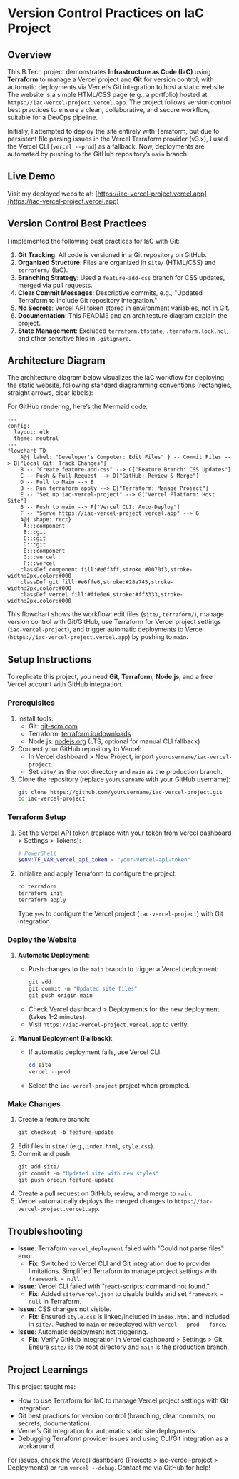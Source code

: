 # Version Control Practices on IaC Project

## Overview
This B.Tech project demonstrates **Infrastructure as Code (IaC)** using **Terraform** to manage a Vercel project and **Git** for version control, with automatic deployments via Vercel’s Git integration to host a static website. The website is a simple HTML/CSS page (e.g., a portfolio) hosted at `https://iac-vercel-project.vercel.app`. The project follows version control best practices to ensure a clean, collaborative, and secure workflow, suitable for a DevOps pipeline.

Initially, I attempted to deploy the site entirely with Terraform, but due to persistent file parsing issues in the Vercel Terraform provider (v3.x), I used the Vercel CLI (`vercel --prod`) as a fallback. Now, deployments are automated by pushing to the GitHub repository’s `main` branch.

## Live Demo
Visit my deployed website at: [https://iac-vercel-project.vercel.app](https://iac-vercel-project.vercel.app)

## Version Control Best Practices
I implemented the following best practices for IaC with Git:
1. **Git Tracking**: All code is versioned in a Git repository on GitHub.
2. **Organized Structure**: Files are organized in `site/` (HTML/CSS) and `terraform/` (IaC).
3. **Branching Strategy**: Used a `feature-add-css` branch for CSS updates, merged via pull requests.
4. **Clear Commit Messages**: Descriptive commits, e.g., "Updated Terraform to include Git repository integration."
5. **No Secrets**: Vercel API token stored in environment variables, not in Git.
6. **Documentation**: This README and an architecture diagram explain the project.
7. **State Management**: Excluded `terraform.tfstate`, `.terraform.lock.hcl`, and other sensitive files in `.gitignore`.

## Architecture Diagram
The architecture diagram below visualizes the IaC workflow for deploying the static website, following standard diagramming conventions (rectangles, straight arrows, clear labels):

For GitHub rendering, here’s the Mermaid code:

```mermaid
---
config:
  layout: elk
  theme: neutral
---
flowchart TD
    A@{ label: "Developer's Computer: Edit Files" } -- Commit Files --> B["Local Git: Track Changes"]
    B -- "Create feature-add-css" --> C["Feature Branch: CSS Updates"]
    C -- Push & Pull Request --> D["GitHub: Review & Merge"]
    D -- Pull to Main --> B
    B -- Run terraform apply --> E["Terraform: Manage Project"]
    E -- "Set up iac-vercel-project" --> G["Vercel Platform: Host Site"]
    B -- Push to main --> F["Vercel CLI: Auto-Deploy"]
    F -- "Serve https://iac-vercel-project.vercel.app" --> G
    A@{ shape: rect}
     A:::component
     B:::git
     C:::git
     D:::git
     E:::component
     G:::vercel
     F:::vercel
    classDef component fill:#e6f3ff,stroke:#0070f3,stroke-width:2px,color:#000
    classDef git fill:#e6ffe6,stroke:#28a745,stroke-width:2px,color:#000
    classDef vercel fill:#ffe6e6,stroke:#ff3333,stroke-width:2px,color:#000

```

This flowchart shows the workflow: edit files (`site/`, `terraform/`), manage version control with Git/GitHub, use Terraform for Vercel project settings (`iac-vercel-project`), and trigger automatic deployments to Vercel (`https://iac-vercel-project.vercel.app`) by pushing to `main`.


## Setup Instructions
To replicate this project, you need **Git**, **Terraform**, **Node.js**, and a free Vercel account with GitHub integration.

### Prerequisites
1. Install tools:
   - Git: [git-scm.com](https://git-scm.com)
   - Terraform: [terraform.io/downloads](https://www.terraform.io/downloads)
   - Node.js: [nodejs.org](https://nodejs.org) (LTS, optional for manual CLI fallback)
2. Connect your GitHub repository to Vercel:
   - In Vercel dashboard > New Project, import `yourusername/iac-vercel-project`.
   - Set `site/` as the root directory and `main` as the production branch.
3. Clone the repository (replace `yourusername` with your GitHub username):
   ```bash
   git clone https://github.com/yourusername/iac-vercel-project.git
   cd iac-vercel-project
   ```

### Terraform Setup
1. Set the Vercel API token (replace with your token from Vercel dashboard > Settings > Tokens):
   ```powershell
   # PowerShell
   $env:TF_VAR_vercel_api_token = "your-vercel-api-token"
   ```
2. Initialize and apply Terraform to configure the project:
   ```powershell
   cd terraform
   terraform init
   terraform apply
   ```
   Type `yes` to configure the Vercel project (`iac-vercel-project`) with Git integration.

### Deploy the Website
1. **Automatic Deployment**:
   - Push changes to the `main` branch to trigger a Vercel deployment:
     ```powershell
     git add .
     git commit -m "Updated site files"
     git push origin main
     ```
   - Check Vercel dashboard > Deployments for the new deployment (takes 1-2 minutes).
   - Visit `https://iac-vercel-project.vercel.app` to verify.

2. **Manual Deployment (Fallback)**:
   - If automatic deployment fails, use Vercel CLI:
     ```powershell
     cd site
     vercel --prod
     ```
   - Select the `iac-vercel-project` project when prompted.

### Make Changes
1. Create a feature branch:
   ```powershell
   git checkout -b feature-update
   ```
2. Edit files in `site/` (e.g., `index.html`, `style.css`).
3. Commit and push:
   ```powershell
   git add site/
   git commit -m "Updated site with new styles"
   git push origin feature-update
   ```
4. Create a pull request on GitHub, review, and merge to `main`.
5. Vercel automatically deploys the merged changes to `https://iac-vercel-project.vercel.app`.


## Troubleshooting
- **Issue**: Terraform `vercel_deployment` failed with "Could not parse files" error.
  - **Fix**: Switched to Vercel CLI and Git integration due to provider limitations. Simplified Terraform to manage project settings with `framework = null`.
- **Issue**: Vercel CLI failed with "react-scripts: command not found."
  - **Fix**: Added `site/vercel.json` to disable builds and set `framework = null` in Terraform.
- **Issue**: CSS changes not visible.
  - **Fix**: Ensured `style.css` is linked/included in `index.html` and included in `site/`. Pushed to `main` or redeployed with `vercel --prod --force`.
- **Issue**: Automatic deployment not triggering.
  - **Fix**: Verify GitHub integration in Vercel dashboard > Settings > Git. Ensure `site/` is the root directory and `main` is the production branch.

## Project Learnings
This project taught me:
- How to use Terraform for IaC to manage Vercel project settings with Git integration.
- Git best practices for version control (branching, clear commits, no secrets, documentation).
- Vercel’s Git integration for automatic static site deployments.
- Debugging Terraform provider issues and using CLI/Git integration as a workaround.

For issues, check the Vercel dashboard (Projects > iac-vercel-project > Deployments) or run `vercel --debug`. Contact me via GitHub for help!